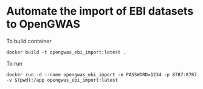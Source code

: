 # Automate the import of EBI datasets to OpenGWAS

To build container

```
docker build -t opengwas_ebi_import:latest .
```

To run

```
docker run -d --name opengwas_ebi_import -e PASSWORD=1234 -p 8787:8787 -v $(pwd):/app opengwas_ebi_import:latest
```
